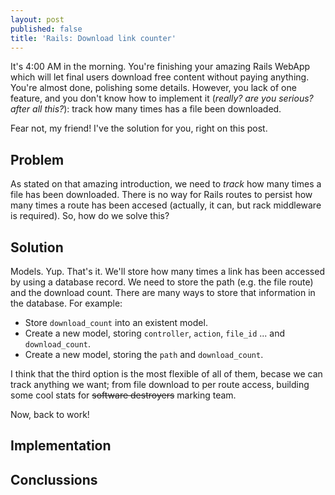 ```yaml
---
layout: post
published: false
title: 'Rails: Download link counter'
---
```

It's 4:00 AM in the morning. You're finishing your amazing Rails WebApp which will let final users download free content without paying anything. You're almost done, polishing some details. However, you lack of one feature, and you don't know how to implement it (*really? are you serious? after all this?*): track how many times has a file been downloaded.

Fear not, my friend! I've the solution for you, right on this post.

## Problem

As stated on that amazing introduction, we need to *track* how many times a file has been downloaded. There is no way for Rails routes to persist how many times a route has been accesed (actually, it can, but rack middleware is required). So, how do we solve this?

## Solution

Models. Yup. That's it. We'll store how many times a link has been accessed by using a database record. We need to store the path (e.g. the file route) and the download count. There are many ways to store that information in the database. For example:

- Store `download_count` into an existent model.
- Create a new model, storing `controller`, `action`, `file_id` ... and `download_count`.
- Create a new model, storing the `path` and `download_count`.

I think that the third option is the most flexible of all of them, becase we can track anything we want; from file download to per route access, building some cool stats for ~~software destroyers~~ marking team.

Now, back to work!

## Implementation

## Conclussions
